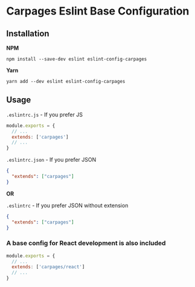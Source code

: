 # Carpages Eslint Base Configuration

## Installation
**NPM**
```shell
npm install --save-dev eslint eslint-config-carpages
```
**Yarn**
```shell
yarn add --dev eslint eslint-config-carpages
```

## Usage
`.eslintrc.js` - If you prefer JS
```js
module.exports = {
  // ...
  extends: ['carpages']
  // ...
}
```

`.eslintrc.json` - If you prefer JSON
```json
{
  "extends": ["carpages"]
}
```

**OR**

`.eslintrc` - If you prefer JSON without extension
```json
{
  "extends": ["carpages"]
}
```

### A base config for React development is also included
```js
module.exports = {
  // ...
  extends: ['carpages/react']
  // ...
}
```

